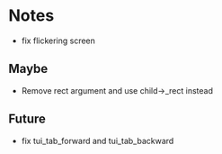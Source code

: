 # Notes
- fix flickering screen

## Maybe
- Remove rect argument and use child->_rect instead

## Future
- fix tui_tab_forward and tui_tab_backward
